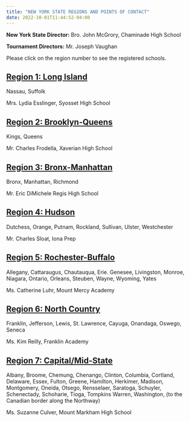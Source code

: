 ```yaml
---
title: "NEW YORK STATE REGIONS AND POINTS OF CONTACT"
date: 2022-10-01T11:44:52-04:00
---
```


**New York State Director:** Bro. John McGrory, Chaminade High School 

**Tournament Directors:**  Mr. Joseph Vaughan



Please click on the region number to see the registered schools.



## [Region 1:	Long Island](/Region1.pdf)

Nassau, Suffolk	

Mrs. Lydia Esslinger, Syosset High School

## [Region 2:	Brooklyn-Queens](/Region2.pdf)
Kings, Queens

Mr. Charles Frodella, Xaverian High School

## [Region 3:	Bronx-Manhattan](/Region3.pdf)
Bronx, Manhattan, Richmond	

Mr. Eric DiMichele Regis High School
## [Region 4:	Hudson](/Region4.pdf)

Dutchess, Orange, Putnam, Rockland, Sullivan, Ulster, Westchester	

Mr. Charles Sloat, Iona Prep

## [Region 5:	Rochester-Buffalo](/Region5.pdf)

Allegany, Cattaraugus, Chautauqua, Erie. Genesee, Livingston, Monroe, Niagara, Ontario, Orleans, Steuben, Wayne, Wyoming, Yates	

Ms. Catherine Luhr, Mount Mercy Academy

## [Region 6:	North Country](/Region6.pdf)
Franklin, Jefferson, Lewis, St. Lawrence, Cayuga, Onandaga, Oswego, Seneca	

Ms. Kim Reilly, Franklin Academy
## [Region 7:	Capital/Mid-State](/Region7.pdf)

 Albany, Broome, Chemung, Chenango, Clinton, Columbia, Cortland, Delaware, Essex, Fulton, Greene, Hamilton, Herkimer, Madison, Montgomery, Oneida, Otsego, Rensselaer, Saratoga, Schuyler, Schenectady, Schoharie, Tioga, Tompkins Warren, Washington, (to the Canadian border along the Northway)	
 
 Ms. Suzanne Culver, Mount Markham High School

